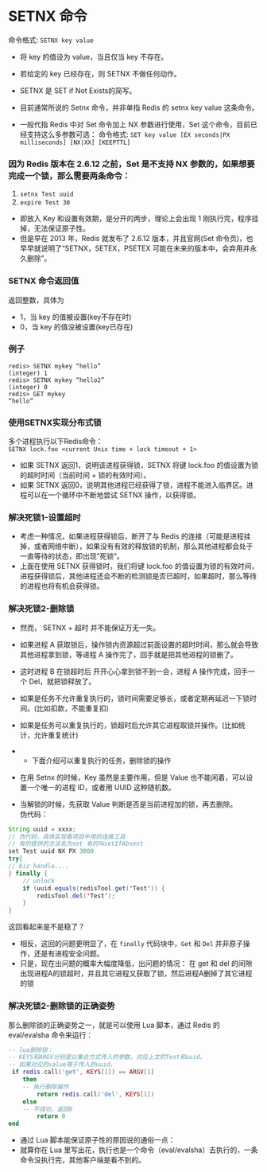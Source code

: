 ﻿
# SETNX 命令
命令格式: `SETNX key value`  
- 将 key 的值设为 value，当且仅当 key 不存在。  
- 若给定的 key 已经存在，则 SETNX 不做任何动作。  
- SETNX 是 SET if Not Exists的简写。  

- 目前通常所说的 Setnx 命令，并非单指 Redis 的 setnx key value 这条命令。
- 一般代指 Redis 中对 Set 命令加上 NX 参数进行使用，Set 这个命令，目前已经支持这么多参数可选：
命令格式:  `SET key value [EX seconds|PX milliseconds] [NX|XX] [KEEPTTL]`

### 因为 Redis 版本在 2.6.12 之前，Set 是不支持 NX 参数的，如果想要完成一个锁，那么需要两条命令：
1. `setnx Test uuid`
2. `expire Test 30`  
- 即放入 Key 和设置有效期，是分开的两步，理论上会出现 1 刚执行完，程序挂掉，无法保证原子性。
- 但是早在 2013 年，Redis 就发布了 2.6.12 版本，并且官网(Set 命令页)，也早早就说明了“SETNX，SETEX，PSETEX 可能在未来的版本中，会弃用并永久删除”。


### SETNX 命令返回值
返回整数，具体为
- 1，当 key 的值被设置(key不存在时)
- 0，当 key 的值没被设置(key已存在)

### 例子
```shell
redis> SETNX mykey “hello”
(integer) 1
redis> SETNX mykey “hello2”
(integer) 0
redis> GET mykey
“hello”
```

### 使用SETNX实现分布式锁
多个进程执行以下Redis命令：  
`SETNX lock.foo <current Unix time + lock timeout + 1>`

- 如果 SETNX 返回1，说明该进程获得锁，SETNX 将键 lock.foo 的值设置为锁的超时时间（当前时间 + 锁的有效时间）。  
- 如果 SETNX 返回0，说明其他进程已经获得了锁，进程不能进入临界区。进程可以在一个循环中不断地尝试 SETNX 操作，以获得锁。  

### 解决死锁1-设置超时
- 考虑一种情况，如果进程获得锁后，断开了与 Redis 的连接（可能是进程挂掉，或者网络中断），如果没有有效的释放锁的机制，那么其他进程都会处于一直等待的状态，即出现“死锁”。
- 上面在使用 SETNX 获得锁时，我们将键 lock.foo 的值设置为锁的有效时间，进程获得锁后，其他进程还会不断的检测锁是否已超时，如果超时，那么等待的进程也将有机会获得锁。

### 解决死锁2-删除锁
- 然而， SETNX + 超时 并不能保证万无一失。
- 如果进程 A 获取锁后，操作锁内资源超过前面设置的超时时间，那么就会导致其他进程拿到锁，等进程 A 操作完了，回手就是把其他进程的锁删了。
- 这时进程 B 在锁超时后 开开心心拿到锁不到一会，进程 A 操作完成，回手一个 Del，就把锁释放了。
- 如果是任务不允许重复执行的，锁时间需要足够长，或者定期再延迟一下锁时间。(比如扣款，不能重复扣)
- 如果是任务可以重复执行的，锁超时后允许其它进程取锁并操作。(比如统计，允许重复统计)

- - 下面介绍可以重复执行的任务，删除锁的操作
- 在用 Setnx 的时候，Key 虽然是主要作用，但是 Value 也不能闲着，可以设置一个唯一的进程 ID，或者用 UUID 这种随机数。
- 当解锁的时候，先获取 Value 判断是否是当前进程加的锁，再去删除。   
伪代码：
```java
String uuid = xxxx;
// 伪代码，具体实现看项目中用的连接工具
// 有的提供的方法名为set 有的叫setIfAbsent
set Test uuid NX PX 3000
try{
// biz handle....
} finally {
    // unlock
    if (uuid.equals(redisTool.get('Test')) {
        redisTool.del('Test');
    }
}
```
这回看起来是不是稳了？  
- 相反，这回的问题更明显了，在 `finally` 代码块中，`Get` 和 `Del` 并非原子操作，还是有进程安全问题。  
- 只是，现在出问题的概率大幅度降低，出问题的情况： 在 get 和 del 的间隙出现进程A的锁超时，并且其它进程又获取了锁，然后进程A删掉了其它进程的锁  


### 解决死锁2-删除锁的正确姿势
那么删除锁的正确姿势之一，就是可以使用 Lua 脚本，通过 Redis 的 eval/evalsha 命令来运行：
```lua
-- lua删除锁：
-- KEYS和ARGV分别是以集合方式传入的参数，对应上文的Test和uuid。
-- 如果对应的value等于传入的uuid。
 if redis.call('get', KEYS[1]) == ARGV[1]
    then
    -- 执行删除操作
        return redis.call('del', KEYS[1])
    else
    -- 不成功，返回0
        return 0
end
```
- 通过 Lua 脚本能保证原子性的原因说的通俗一点：
- 就算你在 Lua 里写出花，执行也是一个命令（eval/evalsha）去执行的，一条命令没执行完，其他客户端是看不到的。

